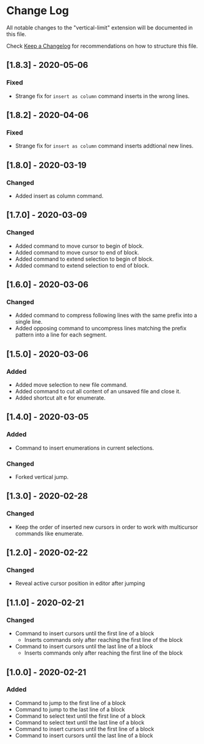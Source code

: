 # Change Log

All notable changes to the "vertical-limit" extension will be documented in this file.

Check [Keep a Changelog](http://keepachangelog.com/) for recommendations on how to structure this file.

## [1.8.3] - 2020-05-06

### Fixed

- Strange fix for `insert as column` command inserts in the wrong lines.

## [1.8.2] - 2020-04-06

### Fixed

- Strange fix for `insert as column` command inserts addtional new lines.

## [1.8.0] - 2020-03-19

### Changed

- Added insert as column command.

## [1.7.0] - 2020-03-09

### Changed

- Added command to move cursor to begin of block.
- Added command to move cursor to end of block.
- Added command to extend selection to begin of block.
- Added command to extend selection to end of block.

## [1.6.0] - 2020-03-06

### Changed

- Added command to compress following lines with the same prefix into a single line.
- Added opposing command to uncompress lines matching the prefix pattern into a line for each segment.

## [1.5.0] - 2020-03-06

### Added

- Added move selection to new file command.
- Added command to cut all content of an unsaved file and close it.
- Added shortcut alt e for enumerate.

## [1.4.0] - 2020-03-05

### Added

- Command to insert enumerations in current selections.

### Changed

- Forked vertical jump.

## [1.3.0] - 2020-02-28

### Changed

- Keep the order of inserted new cursors in order to work with multicursor commands like enumerate.

## [1.2.0] - 2020-02-22

### Changed

- Reveal active cursor position in editor after jumping

## [1.1.0] - 2020-02-21

### Changed

- Command to insert cursors until the first line of a block
  - Inserts commands only after reaching the first line of the block
- Command to insert cursors until the last line of a block
  - Inserts commands only after reaching the first line of the block

## [1.0.0] - 2020-02-21

### Added

- Command to jump to the first line of a block
- Command to jump to the last line of a block
- Command to select text until the first line of a block
- Command to select text until the last line of a block
- Command to insert cursors until the first line of a block
- Command to insert cursors until the last line of a block
